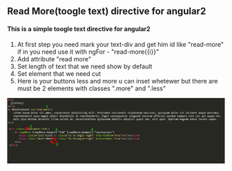 ## Read More(toogle text) directive for angular2

<h4>This is a simple toogle text directive for angular2</h4>

1. At first step you need mark your text-div and get him id like "read-more" if in you need use it with ngFor -  "read-more{{i}}"
2. Add attribute "read more"
3. Set length of text that we need show by default
4. Set element that we need cut
5. Here is your buttons less and more u can inset whetewer but there are must be 2 elements with classes ".more" and ".less" <br>
<img src="assets/read-more-screen.png" alt="">